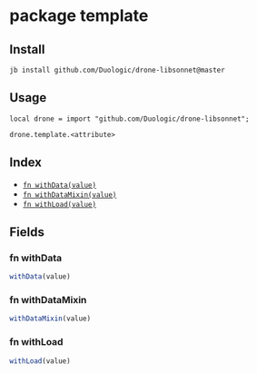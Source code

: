 # package template



## Install

```
jb install github.com/Duologic/drone-libsonnet@master
```

## Usage

```jsonnet
local drone = import "github.com/Duologic/drone-libsonnet";

drone.template.<attribute>

```

## Index

* [`fn withData(value)`](#fn-withdata)
* [`fn withDataMixin(value)`](#fn-withdatamixin)
* [`fn withLoad(value)`](#fn-withload)

## Fields

### fn withData

```ts
withData(value)
```



### fn withDataMixin

```ts
withDataMixin(value)
```



### fn withLoad

```ts
withLoad(value)
```


